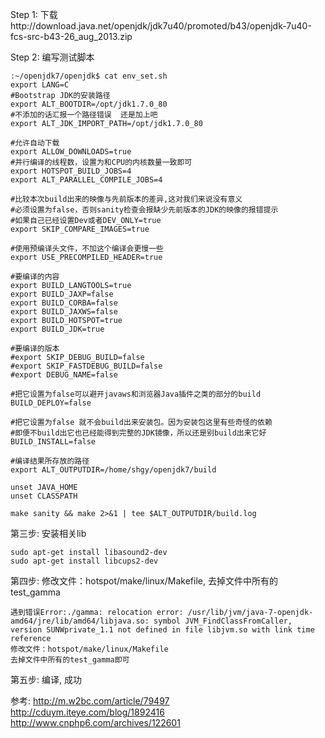 Step 1: 下载http://download.java.net/openjdk/jdk7u40/promoted/b43/openjdk-7u40-fcs-src-b43-26_aug_2013.zip

Step 2: 编写测试脚本
```
:~/openjdk7/openjdk$ cat env_set.sh
export LANG=C
#Bootstrap JDK的安装路径
export ALT_BOOTDIR=/opt/jdk1.7.0_80
#不添加的话汇报一个路径错误  还是加上吧
export ALT_JDK_IMPORT_PATH=/opt/jdk1.7.0_80

#允许自动下载
export ALLOW_DOWNLOADS=true
#并行编译的线程数，设置为和CPU的内核数量一致即可
export HOTSPOT_BUILD_JOBS=4
export ALT_PARALLEL_COMPILE_JOBS=4

#比较本次build出来的映像与先前版本的差异,这对我们来说没有意义
#必须设置为false，否则sanity检查会报缺少先前版本的JDK的映像的报错提示
#如果自己已经设置Dev或者DEV_ONLY=true
export SKIP_COMPARE_IMAGES=true
 
#使用预编译头文件，不加这个编译会更慢一些
export USE_PRECOMPILED_HEADER=true

#要编译的内容
export BUILD_LANGTOOLS=true
export BUILD_JAXP=false
export BUILD_CORBA=false
export BUILD_JAXWS=false
export BUILD_HOTSPOT=true
export BUILD_JDK=true

#要编译的版本
#export SKIP_DEBUG_BUILD=false
#export SKIP_FASTDEBUG_BUILD=false
#export DEBUG_NAME=false

#把它设置为false可以避开javaws和浏览器Java插件之类的部分的build
BUILD_DEPLOY=false

#把它设置为false 就不会build出来安装包。因为安装包这里有些奇怪的依赖
#即便不build出它也已经能得到完整的JDK镜像，所以还是别build出来它好
BUILD_INSTALL=false

#编译结果所存放的路径
export ALT_OUTPUTDIR=/home/shgy/openjdk7/build

unset JAVA_HOME
unset CLASSPATH

make sanity && make 2>&1 | tee $ALT_OUTPUTDIR/build.log

```

第三步: 安装相关lib
```
sudo apt-get install libasound2-dev
sudo apt-get install libcups2-dev
```

第四步: 修改文件：hotspot/make/linux/Makefile, 去掉文件中所有的test_gamma

```
遇到错误Error:./gamma: relocation error: /usr/lib/jvm/java-7-openjdk-amd64/jre/lib/amd64/libjava.so: symbol JVM_FindClassFromCaller, version SUNWprivate_1.1 not defined in file libjvm.so with link time reference   
修改文件：hotspot/make/linux/Makefile   
去掉文件中所有的test_gamma即可
```

第五步: 编译, 成功

参考: 
http://m.w2bc.com/article/79497
http://cduym.iteye.com/blog/1892416
http://www.cnphp6.com/archives/122601



